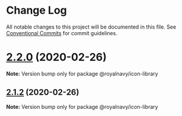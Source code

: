 # Change Log

All notable changes to this project will be documented in this file.
See [Conventional Commits](https://conventionalcommits.org) for commit guidelines.

# [2.2.0](https://thyhjwb6.github.com/thyhjwb6/standards-toolkit/compare/2.1.2...2.2.0) (2020-02-26)

**Note:** Version bump only for package @royalnavy/icon-library





## [2.1.2](https://thyhjwb6.github.com/thyhjwb6/standards-toolkit/compare/2.1.1...2.1.2) (2020-02-26)

**Note:** Version bump only for package @royalnavy/icon-library
